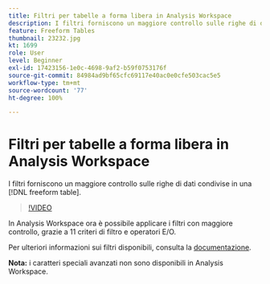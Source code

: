 ```yaml
---
title: Filtri per tabelle a forma libera in Analysis Workspace
description: I filtri forniscono un maggiore controllo sulle righe di dati condivise in una tabella a forma libera.
feature: Freeform Tables
thumbnail: 23232.jpg
kt: 1699
role: User
level: Beginner
exl-id: 17423156-1e0c-4698-9af2-b59f0753176f
source-git-commit: 84984ad9bf65cfc69117e40ac0e0cfe503cac5e5
workflow-type: tm+mt
source-wordcount: '77'
ht-degree: 100%

---
```


# Filtri per tabelle a forma libera in Analysis Workspace

I filtri forniscono un maggiore controllo sulle righe di dati condivise in una [!DNL freeform table].

>[!VIDEO](https://video.tv.adobe.com/v/23232/?quality=12&learn=on)

In Analysis Workspace ora è possibile applicare i filtri con maggiore controllo, grazie a 11 criteri di filtro e operatori E/O.

Per ulteriori informazioni sui filtri disponibili, consulta la [documentazione](https://experienceleague.adobe.com/docs/analytics-platform/using/cja-workspace/visualizations/freeform-table/pagination-filtering-sorting.html?lang=it#cja-workspace).

**Nota:** i caratteri speciali avanzati non sono disponibili in Analysis Workspace.

